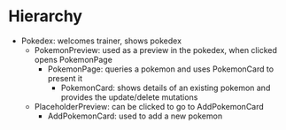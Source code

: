 # Hierarchy

* Pokedex: welcomes trainer, shows pokedex
  * PokemonPreview: used as a preview in the pokedex, when clicked opens PokemonPage
    * PokemonPage: queries a pokemon and uses PokemonCard to present it
      * PokemonCard: shows details of an existing pokemon and provides the update/delete mutations
  * PlaceholderPreview: can be clicked to go to AddPokemonCard
    * AddPokemonCard: used to add a new pokemon
